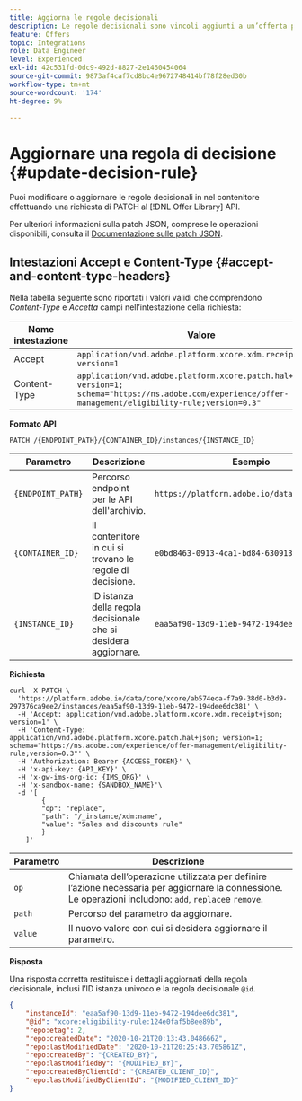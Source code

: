 ```yaml
---
title: Aggiorna le regole decisionali
description: Le regole decisionali sono vincoli aggiunti a un’offerta personalizzata e applicati a un profilo per determinare l’idoneità.
feature: Offers
topic: Integrations
role: Data Engineer
level: Experienced
exl-id: 42c531fd-0dc9-492d-8827-2e1460454064
source-git-commit: 9873af4caf7cd8bc4e9672748414bf78f28ed30b
workflow-type: tm+mt
source-wordcount: '174'
ht-degree: 9%

---
```


# Aggiornare una regola di decisione {#update-decision-rule}

Puoi modificare o aggiornare le regole decisionali in nel contenitore effettuando una richiesta di PATCH al [!DNL Offer Library] API.

Per ulteriori informazioni sulla patch JSON, comprese le operazioni disponibili, consulta il [Documentazione sulle patch JSON](http://jsonpatch.com/).

## Intestazioni Accept e Content-Type {#accept-and-content-type-headers}

Nella tabella seguente sono riportati i valori validi che comprendono *Content-Type* e *Accetta* campi nell’intestazione della richiesta:

| Nome intestazione | Valore |
| ----------- | ----- |
| Accept | `application/vnd.adobe.platform.xcore.xdm.receipt+json; version=1` |
| Content-Type | `application/vnd.adobe.platform.xcore.patch.hal+json; version=1; schema="https://ns.adobe.com/experience/offer-management/eligibility-rule;version=0.3"` |

**Formato API**

```http
PATCH /{ENDPOINT_PATH}/{CONTAINER_ID}/instances/{INSTANCE_ID}
```

| Parametro | Descrizione | Esempio |
| --------- | ----------- | ------- |
| `{ENDPOINT_PATH}` | Percorso endpoint per le API dell&#39;archivio. | `https://platform.adobe.io/data/core/xcore/` |
| `{CONTAINER_ID}` | Il contenitore in cui si trovano le regole di decisione. | `e0bd8463-0913-4ca1-bd84-6309134ca1f6` |
| `{INSTANCE_ID}` | ID istanza della regola decisionale che si desidera aggiornare. | `eaa5af90-13d9-11eb-9472-194dee6dc381` |

**Richiesta**

```shell
curl -X PATCH \
  'https://platform.adobe.io/data/core/xcore/ab574eca-f7a9-38d0-b3d9-297376ca9ee2/instances/eaa5af90-13d9-11eb-9472-194dee6dc381' \
  -H 'Accept: application/vnd.adobe.platform.xcore.xdm.receipt+json; version=1' \
  -H 'Content-Type: application/vnd.adobe.platform.xcore.patch.hal+json; version=1; schema="https://ns.adobe.com/experience/offer-management/eligibility-rule;version=0.3"' \
  -H 'Authorization: Bearer {ACCESS_TOKEN}' \
  -H 'x-api-key: {API_KEY}' \
  -H 'x-gw-ims-org-id: {IMS_ORG}' \
  -H 'x-sandbox-name: {SANDBOX_NAME}'\
  -d '[
        {
        "op": "replace",
        "path": "/_instance/xdm:name",
        "value": "Sales and discounts rule"
        }
    ]'
```

| Parametro | Descrizione |
| --------- | ----------- |
| `op` | Chiamata dell’operazione utilizzata per definire l’azione necessaria per aggiornare la connessione. Le operazioni includono: `add`, `replace`e `remove`. |
| `path` | Percorso del parametro da aggiornare. |
| `value` | Il nuovo valore con cui si desidera aggiornare il parametro. |

**Risposta**

Una risposta corretta restituisce i dettagli aggiornati della regola decisionale, inclusi l’ID istanza univoco e la regola decisionale `@id`.

```json
{
    "instanceId": "eaa5af90-13d9-11eb-9472-194dee6dc381",
    "@id": "xcore:eligibility-rule:124e0faf5b8ee89b",
    "repo:etag": 2,
    "repo:createdDate": "2020-10-21T20:13:43.048666Z",
    "repo:lastModifiedDate": "2020-10-21T20:25:43.705861Z",
    "repo:createdBy": "{CREATED_BY}",
    "repo:lastModifiedBy": "{MODIFIED_BY}",
    "repo:createdByClientId": "{CREATED_CLIENT_ID}",
    "repo:lastModifiedByClientId": "{MODIFIED_CLIENT_ID}"
}
```
